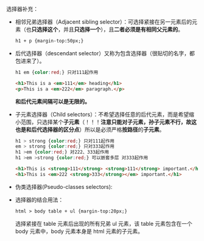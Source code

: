 选择器补充：

- 相邻兄弟选择器（Adjacent sibling selector）：可选择紧接在另一元素后的元素（也**只选择这个**，并且**只选择一个**），且**二者必须是有相同父元素的**。

  ```html
  h1 + p {margin-top:50px;}
  ```

- 后代选择器（descendant selector）又称为包含选择器（很贴切的名字，都包进来了）。

  ```css
  h1 em {color:red;} 只对111起作用
  ```

  ```html
  <h1>This is a <em>111</em> heading</h1>
  <p>This is a <em>222</em> paragraph.</p>
  ```

  **和后代元素间隔可以是无限的。**

- 子元素选择器（Child selectors）：不希望选择任意的后代元素，而是希望缩小范围，只选择某个**子元素**（！！！**注意只能对子元素，孙子元素不行，故这也是和后代选择器的区分点**）所以是必须严格**按路径**的**子元素**。

  ```css
  h1 > strong {color:red;} 只对111起作用
  em > strong {color:red;} 只对333起作用
  h1 >em {color:red;} 对222、333起作用
  h1 >em >strong {color:red;} 可以嵌套多层 对333起作用
  ```

  ```html
  <h1>This is <strong>111</strong> <strong>111</strong> important.</h1>
  <h1>This is <em>222 <strong>333</strong></em> important.</h1>
  ```

- 伪类选择器(Pseudo-classes selectors):







- 选择器的结合用法：

  ```html
  html > body table + ul {margin-top:20px;}
  ```

  选择紧接在 table 元素后出现的所有兄弟 ul 元素，该 table 元素包含在一个 body 元素中，body 元素本身是 html 元素的子元素。

